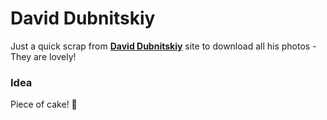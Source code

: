 # David Dubnitskiy

Just a quick scrap from __[David Dubnitskiy](https://500px.com/david-foto)__ site to download all his photos - They are lovely!

### Idea

Piece of cake! 🍰
